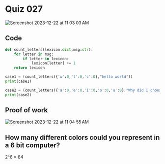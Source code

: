 # Quiz 027
<img width="max" alt="Screenshot 2023-12-22 at 11 03 03 AM" src="https://github.com/hasmhib/unit2-2024/assets/142870448/f3d8782e-1ef8-4729-a129-db73fb8dd938">

## Code

```py
def count_letters(lexicon:dict,msg:str):
    for letter in msg:
        if letter in lexicon:
            lexicon[letter] += 1
    return lexicon

case1 = (count_letters({'w':0,'l':0,'c':0},"hello world"))
print(case1)

case2 = (count_letters({'a':0,'e':0,'i':0,'o':0,'u':0},"Why did I choose CS?"))
print(case2)
```

## Proof of work
<img width="max" alt="Screenshot 2023-12-22 at 11 04 55 AM" src="https://github.com/hasmhib/unit2-2024/assets/142870448/c5eaaf40-b154-477f-893d-bd61a37a0298">

## How many different colors could you represent in a 6 bit computer? 
2^6 = 64
